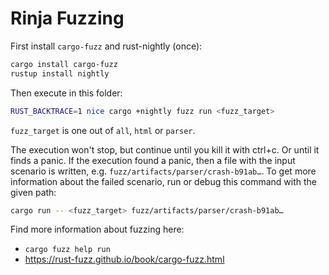 # Rinja Fuzzing

First install `cargo-fuzz` and rust-nightly (once):

```sh
cargo install cargo-fuzz
rustup install nightly
```

Then execute in this folder:

```sh
RUST_BACKTRACE=1 nice cargo +nightly fuzz run <fuzz_target>
```

`fuzz_target` is one out of `all`, `html` or `parser`.

The execution won't stop, but continue until you kill it with ctrl+c.
Or until it finds a panic.
If the execution found a panic, then a file with the input scenario is written, e.g.
`fuzz/artifacts/parser/crash-b91ab…`.
To get more information about the failed scenario, run or debug this command with the given path:

```sh
cargo run -- <fuzz_target> fuzz/artifacts/parser/crash-b91ab…
``` 

Find more information about fuzzing here:

* `cargo fuzz help run`
* <https://rust-fuzz.github.io/book/cargo-fuzz.html>

